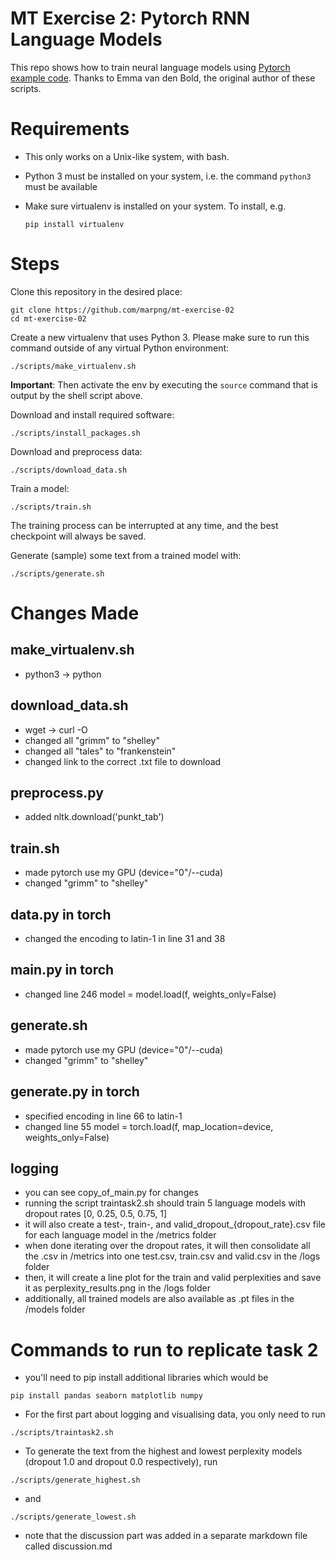 # MT Exercise 2: Pytorch RNN Language Models

This repo shows how to train neural language models using [Pytorch example code](https://github.com/pytorch/examples/tree/master/word_language_model). Thanks to Emma van den Bold, the original author of these scripts. 

# Requirements

- This only works on a Unix-like system, with bash.
- Python 3 must be installed on your system, i.e. the command `python3` must be available
- Make sure virtualenv is installed on your system. To install, e.g.

    `pip install virtualenv`

# Steps

Clone this repository in the desired place:

    git clone https://github.com/marpng/mt-exercise-02
    cd mt-exercise-02

Create a new virtualenv that uses Python 3. Please make sure to run this command outside of any virtual Python environment:

    ./scripts/make_virtualenv.sh

**Important**: Then activate the env by executing the `source` command that is output by the shell script above.

Download and install required software:

    ./scripts/install_packages.sh

Download and preprocess data:

    ./scripts/download_data.sh

Train a model:

    ./scripts/train.sh

The training process can be interrupted at any time, and the best checkpoint will always be saved.

Generate (sample) some text from a trained model with:

    ./scripts/generate.sh



# Changes Made

## make_virtualenv.sh
- python3 -> python

## download_data.sh
- wget -> curl -O
- changed all "grimm" to "shelley"
- changed all "tales" to "frankenstein"
- changed link to the correct .txt file to download

## preprocess.py
- added nltk.download('punkt_tab')

## train.sh
- made pytorch use my GPU (device="0"/--cuda)
- changed "grimm" to "shelley"

## data.py in torch
- changed the encoding to latin-1 in line 31 and 38

## main.py in torch
- changed line 246 model = model.load(f, weights_only=False)

## generate.sh
- made pytorch use my GPU (device="0"/--cuda)
- changed "grimm" to "shelley"

## generate.py in torch
- specified encoding in line 66 to latin-1
- changed line 55 model = torch.load(f, map_location=device, weights_only=False)

## logging
- you can see copy_of_main.py for changes
- running the script traintask2.sh should train 5 language models with dropout rates [0, 0.25, 0.5, 0.75, 1]
- it will also create a test-, train-, and valid_dropout_{dropout_rate}.csv file for each language model in the /metrics folder
- when done iterating over the dropout rates, it will then consolidate all the .csv in /metrics into one test.csv, train.csv and valid.csv in the /logs folder
- then, it will create a line plot for the train and valid perplexities and save it as perplexity_results.png in the /logs folder
- additionally, all trained models are also available as .pt files in the /models folder

# Commands to run to replicate task 2
- you'll need to pip install additional libraries which would be
```
pip install pandas seaborn matplotlib numpy
```
- For the first part about logging and visualising data, you only need to run
```
./scripts/traintask2.sh
```
- To generate the text from the highest and lowest perplexity models (dropout 1.0 and dropout 0.0 respectively), run
```
./scripts/generate_highest.sh
```
- and
```
./scripts/generate_lowest.sh
```

- note that the discussion part was added in a separate markdown file called discussion.md
